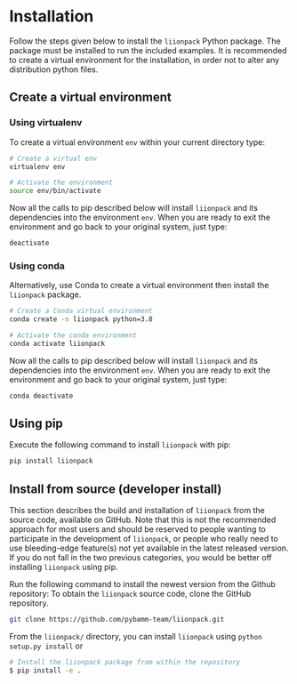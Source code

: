 # Installation
Follow the steps given below to install the `liionpack` Python package. The package must be installed to run the included examples. It is recommended to create a virtual environment for the installation, in order not to alter any distribution python files.

## Create a virtual environment

### Using virtualenv
To create a virtual environment `env` within your current directory type:

```bash
# Create a virtual env
virtualenv env

# Activate the environment
source env/bin/activate
```

Now all the calls to pip described below will install `liionpack` and its dependencies into the environment `env`. When you are ready to exit the environment and go back to your original system, just type:

```bash
deactivate
```

### Using conda
Alternatively, use Conda to create a virtual environment then install the `liionpack` package.

```bash
# Create a Conda virtual environment
conda create -n liionpack python=3.8

# Activate the conda environment
conda activate liionpack
```

Now all the calls to pip described below will install `liionpack` and its dependencies into the environment `env`. When you are ready to exit the environment and go back to your original system, just type:

```bash
conda deactivate
```

## Using pip
Execute the following command to install `liionpack` with pip:

```bash
pip install liionpack
```

## Install from source (developer install)
This section describes the build and installation of `liionpack` from the source code, available on GitHub. Note that this is not the recommended approach for most users and should be reserved to people wanting to participate in the development of `liionpack`, or people who really need to use bleeding-edge feature(s) not yet available in the latest released version. If you do not fall in the two previous categories, you would be better off installing `liionpack` using pip.

Run the following command to install the newest version from the Github repository:
To obtain the `liionpack` source code, clone the GitHub repository.

```bash
git clone https://github.com/pybamm-team/liionpack.git
```
From the `liionpack/` directory, you can install `liionpack` using `python setup.py install` or
```bash
# Install the liionpack package from within the repository
$ pip install -e .
```
